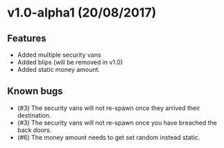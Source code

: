 # v1.0-alpha1 (20/08/2017)

## Features

- Added multiple security vans
- Added blips (will be removed in v1.0)
- Added static money amount.

## Known bugs

- (#3) The security vans will not re-spawn once they arrived their destination.
- (#3) The security vans will not re-spawn once you have breached the back doors.
- (#6) The money amount needs to get set random instead static.

